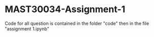 # MAST30034-Assignment-1
Code for all question is contained in the folder "code" then in the file "assignment 1.ipynb"
